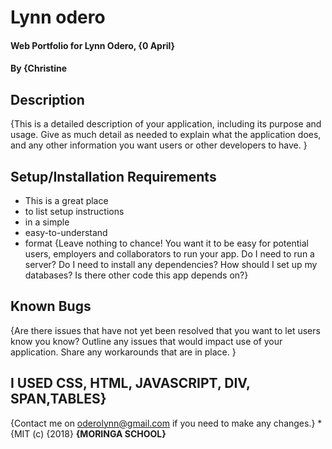 #   Lynn odero
#### Web Portfolio for Lynn Odero, {0 April}
#### By **{Christine**
## Description
{This is a detailed description of your application, including its purpose and usage.  Give as much detail as needed to explain what the application does, and any other information you want users or other developers to have. }
## Setup/Installation Requirements
* This is a great place
* to list setup instructions
* in a simple
* easy-to-understand
* format
{Leave nothing to chance! You want it to be easy for potential users, employers and collaborators to run your app. Do I need to run a server? Do I need to install any dependencies? How should I set up my databases? Is there other code this app depends on?}
## Known Bugs
{Are there issues that have not yet been resolved that you want to let users know you know? Outline any issues that would impact use of your application. Share any workarounds that are in place. }
## I USED CSS, HTML, JAVASCRIPT, DIV, SPAN,TABLES}
{Contact me on oderolynn@gmail.com if you need to make any changes.}
*{MIT (c) {2018} **{MORINGA SCHOOL}**

